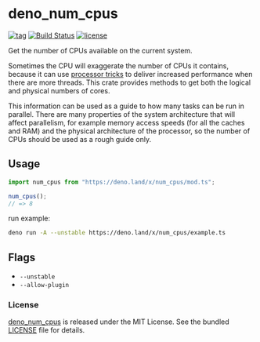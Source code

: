 # deno_num_cpus

[![tag](https://img.shields.io/github/release/justjavac/deno_num_cpus)](https://github.com/justjavac/deno_num_cpus/releases)
[![Build Status](https://github.com/justjavac/deno_num_cpus/workflows/ci/badge.svg?branch=master)](https://github.com/justjavac/deno_num_cpus/actions)
[![license](https://img.shields.io/github/license/justjavac/deno_num_cpus)](https://github.com/justjavac/deno_num_cpus/blob/master/LICENSE)

Get the number of CPUs available on the current system.

Sometimes the CPU will exaggerate the number of CPUs it contains, because it can use [processor tricks](https://en.wikipedia.org/wiki/Simultaneous_multithreading) to deliver increased performance when there are more threads. This crate provides methods to get both the logical and physical numbers of cores.

This information can be used as a guide to how many tasks can be run in parallel. There are many properties of the system architecture that will affect parallelism, for example memory access speeds (for all the caches and RAM) and the physical architecture of the processor, so the number of CPUs should be used as a rough guide only.

## Usage

```ts
import num_cpus from "https://deno.land/x/num_cpus/mod.ts";

num_cpus();
// => 8
```

run example:

```bash
deno run -A --unstable https://deno.land/x/num_cpus/example.ts
```

## Flags

- `--unstable`
- `--allow-plugin`

### License

[deno_num_cpus](https://github.com/justjavac/deno_num_cpus) is released under the MIT License. See the bundled [LICENSE](./LICENSE) file for details.
